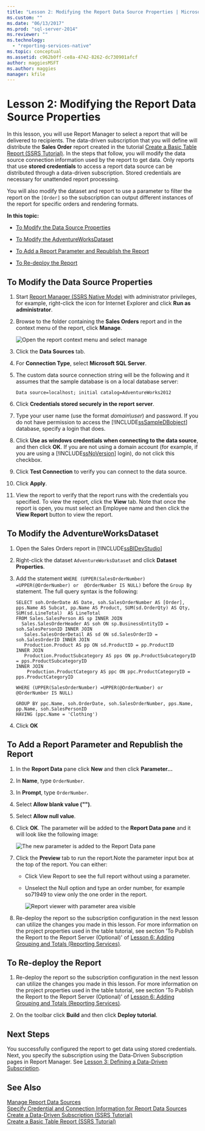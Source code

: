 ```yaml
---
title: "Lesson 2: Modifying the Report Data Source Properties | Microsoft Docs"
ms.custom: ""
ms.date: "06/13/2017"
ms.prod: "sql-server-2014"
ms.reviewer: ""
ms.technology: 
  - "reporting-services-native"
ms.topic: conceptual
ms.assetid: c962b0ff-ce8a-4742-8262-dc730901afcf
author: maggiesMSFT
ms.author: maggies
manager: kfile
---
```

# Lesson 2: Modifying the Report Data Source Properties
  In this lesson, you will use Report Manager to select a report that will be delivered to recipients. The data-driven subscription that you will define will distribute the **Sales Order** report created in the tutorial [Create a Basic Table Report &#40;SSRS Tutorial&#41;](../reporting-services/create-a-basic-table-report-ssrs-tutorial.md). In the steps that follow, you will modify the data source connection information used by the report to get data. Only reports that use **stored credentials** to access a report data source can be distributed through a data-driven subscription. Stored credentials are necessary for unattended report processing.  
  
 You will also modify the dataset and report to use a parameter to filter the report on the `[Order]` so the subscription can output different instances of the report for specific orders and rendering formats.  
  
 **In this topic:**  
  
-   [To Modify the Data Source Properties](#bkmk_modify_datasource)  
  
-   [To Modify the AdventureWorksDataset](#bkmk_modify_dataset)  
  
-   [To Add a Report Parameter and Republish the Report](#bkmk_add_reportparameter)  
  
-   [To Re-deploy the Report](#bkmk_redeploy)  
  
##  <a name="bkmk_modify_datasource"></a> To Modify the Data Source Properties  
  
1.  Start [Report Manager  &#40;SSRS Native Mode&#41;](../../2014/reporting-services/report-manager-ssrs-native-mode.md) with administrator privileges, for example, right-click the icon for Internet Explorer and click **Run as administrator**.  
  
2.  Browse to the folder containing the **Sales Orders** report and in the context menu of the report, click **Manage**.  
  
     ![Open the report context menu and select manage](../../2014/tutorials/media/ssrs-tutorial-datadriven-manage-report.gif "Open the report context menu and select manage")  
  
3.  Click the **Data Sources** tab.  
  
4.  For **Connection Type**, select **Microsoft SQL Server**.  
  
5.  The custom data source connection string will be the following and it assumes that the sample database is on a local database server:  
  
    ```  
    Data source=localhost; initial catalog=AdventureWorks2012  
    ```  
  
6.  Click **Credentials stored securely in the report server**.  
  
7.  Type your user name (use the format *domain\user*) and password. If you do not have permission to access the [!INCLUDE[ssSampleDBobject](../includes/sssampledbobject-md.md)] database, specify a login that does.  
  
8.  Click **Use as windows credentials when connecting to the data source**, and then click **OK**. If you are not using a domain account (for example, if you are using a [!INCLUDE[ssNoVersion](../includes/ssnoversion-md.md)] login), do not click this checkbox.  
  
9. Click **Test Connection** to verify you can connect to the data source.  
  
10. Click **Apply**.  
  
11. View the report to verify that the report runs with the credentials you specified. To view the report, click the **View** tab. Note that once the report is open, you must select an Employee name and then click the **View Report** button to view the report.  
  
##  <a name="bkmk_modify_dataset"></a> To Modify the AdventureWorksDataset  
  
1.  Open the Sales Orders report in [!INCLUDE[ssBIDevStudio](../includes/ssbidevstudio-md.md)]  
  
2.  Right-click the dataset `AdventureWorksDataset` and click **Dataset Properties**.  
  
3.  Add the statement `WHERE (UPPER(SalesOrderNumber) =UPPER(@OrderNumber) or  @OrderNumber IS NULL)` before the `Group By` statement. The full query syntax is the following:  
  
    ```  
    SELECT soh.OrderDate AS Date, soh.SalesOrderNumber AS [Order], pps.Name AS Subcat, pp.Name AS Product, SUM(sd.OrderQty) AS Qty, SUM(sd.LineTotal)  AS LineTotal  
    FROM Sales.SalesPerson AS sp INNER JOIN  
      Sales.SalesOrderHeader AS soh ON sp.BusinessEntityID = soh.SalesPersonID INNER JOIN  
       Sales.SalesOrderDetail AS sd ON sd.SalesOrderID = soh.SalesOrderID INNER JOIN  
       Production.Product AS pp ON sd.ProductID = pp.ProductID  
    INNER JOIN  
       Production.ProductSubcategory AS pps ON pp.ProductSubcategoryID = pps.ProductSubcategoryID   
    INNER JOIN  
        Production.ProductCategory AS ppc ON ppc.ProductCategoryID = pps.ProductCategoryID  
  
    WHERE (UPPER(SalesOrderNumber) =UPPER(@OrderNumber) or  @OrderNumber IS NULL)  
  
    GROUP BY ppc.Name, soh.OrderDate, soh.SalesOrderNumber, pps.Name, pp.Name, soh.SalesPersonID  
    HAVING (ppc.Name = 'Clothing')  
    ```  
  
4.  Click **OK**  
  
##  <a name="bkmk_add_reportparameter"></a> To Add a Report Parameter and Republish the Report  
  
1.  In the **Report Data** pane click **New** and then click **Parameter...**  
  
2.  In **Name**, type `OrderNumber`.  
  
3.  In **Prompt**, type `OrderNumber`.  
  
4.  Select **Allow blank value ("")**.  
  
5.  Select **Allow null value**.  
  
6.  Click **OK**. The parameter will be added to the **Report Data pane** and it will look like the following image:  
  
     ![The new parameter is added to the Report Data pane](../../2014/tutorials/media/ssrs-tutorial-datadriven-parameter.gif "The new parameter is added to the Report Data pane")  
  
7.  Click the **Preview** tab to run the report.Note the parameter input box at the top of the report. You can either:  
  
    -   Click View Report to see the full report without using a parameter.  
  
    -   Unselect the Null option and type an order number, for example so71949 to view only the one order in the report.  
  
         ![Report viewer with parameter area visible](../../2014/tutorials/media/ssrs-tutorial-datadriven-reportviewer-parameter.gif "Report viewer with parameter area visible")  
  
8.  Re-deploy the report so the subscription configuration in the next lesson can utilize the changes you made in this lesson. For more information on the project properties used in the table tutorial, see section 'To Publish the Report to the Report Server (Optional)' of [Lesson 6: Adding Grouping and Totals &#40;Reporting Services&#41;](../reporting-services/lesson-6-adding-grouping-and-totals-reporting-services.md).  
  
##  <a name="bkmk_redeploy"></a> To Re-deploy the Report  
  
1.  Re-deploy the report so the subscription configuration in the next lesson can utilize the changes you made in this lesson. For more information on the project properties used in the table tutorial, see section 'To Publish the Report to the Report Server (Optional)' of [Lesson 6: Adding Grouping and Totals &#40;Reporting Services&#41;](../reporting-services/lesson-6-adding-grouping-and-totals-reporting-services.md).  
  
2.  On the toolbar click **Build** and then click **Deploy tutorial**.  
  
## Next Steps  
 You successfully configured the report to get data using stored credentials. Next, you specify the subscription using the Data-Driven Subscription pages in Report Manager. See [Lesson 3: Defining a Data-Driven Subscription](../reporting-services/lesson-3-defining-a-data-driven-subscription.md).  
  
## See Also  
 [Manage Report Data Sources](report-data/manage-report-data-sources.md)   
 [Specify Credential and Connection Information for Report Data Sources](report-data/specify-credential-and-connection-information-for-report-data-sources.md)   
 [Create a Data-Driven Subscription &#40;SSRS Tutorial&#41;](../reporting-services/create-a-data-driven-subscription-ssrs-tutorial.md)   
 [Create a Basic Table Report &#40;SSRS Tutorial&#41;](../reporting-services/create-a-basic-table-report-ssrs-tutorial.md)  
  
  
